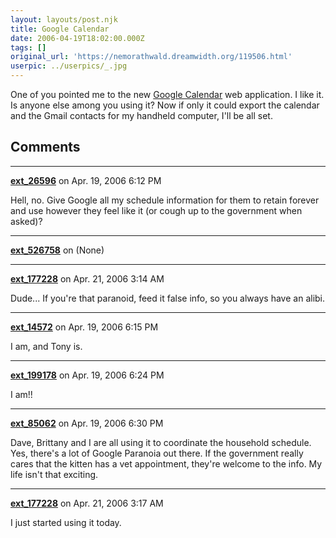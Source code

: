 ```yaml
---
layout: layouts/post.njk
title: Google Calendar
date: 2006-04-19T18:02:00.000Z
tags: []
original_url: 'https://nemorathwald.dreamwidth.org/119506.html'
userpic: ../userpics/_.jpg
---
```

One of you pointed me to the new [Google Calendar](http://www.google.com/calendar/) web application. I like it. Is anyone else among you using it? Now if only it could export the calendar and the Gmail contacts for my handheld computer, I'll be all set.

## Comments

---

**[ext_26596](https://www.dreamwidth.org/users/ext_26596)** on Apr. 19, 2006 6:12 PM

Hell, no. Give Google all my schedule information for them to retain forever and use however they feel like it (or cough up to the government when asked)?

---

**[ext_526758](https://www.dreamwidth.org/users/ext_526758)** on (None)



---

**[ext_177228](https://www.dreamwidth.org/users/ext_177228)** on Apr. 21, 2006 3:14 AM

Dude... If you're that paranoid, feed it false info, so you always have an alibi.

---

**[ext_14572](https://www.dreamwidth.org/users/ext_14572)** on Apr. 19, 2006 6:15 PM

I am, and Tony is.

---

**[ext_199178](https://www.dreamwidth.org/users/ext_199178)** on Apr. 19, 2006 6:24 PM

I am!!

---

**[ext_85062](https://www.dreamwidth.org/users/ext_85062)** on Apr. 19, 2006 6:30 PM

Dave, Brittany and I are all using it to coordinate the household schedule. Yes, there's a lot of Google Paranoia out there. If the government really cares that the kitten has a vet appointment, they're welcome to the info. My life isn't that exciting.

---

**[ext_177228](https://www.dreamwidth.org/users/ext_177228)** on Apr. 21, 2006 3:17 AM

I just started using it today.
